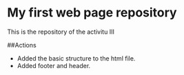 # My first web page repository

This is the repository of the activitu III

##Actions 

- Added the basic structure to the html file.
- Added footer and header.
